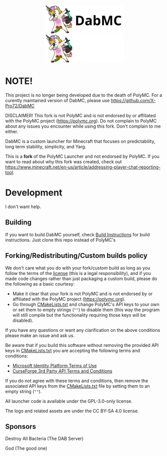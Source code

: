  <p align="center">
<img src="./program_info/dabmc-header-black.png#gh-light-mode-only" alt="DabMC logo" width="50%"/>
<img src="./program_info/dabmc-header.png#gh-dark-mode-only" alt="DabMC logo" width="50%"/>
</p>

# NOTE!

This project is no longer being developed due to the death of PolyMC.
For a curently maintained version of DabMC, please use https://github.com/X-Pro72/DabMC


DISCLAIMER! This fork is not PolyMC and is not endorsed by or affiliated with the PolyMC project (https://polymc.org).
Do not complain to PolyMC about any issues you encounter while using this fork. Don't complain to me either.


DabMC is a custom launcher for Minecraft that focuses on predictability, long term stability, simplicity, and Yarg.

This is a **fork** of the PolyMC Launcher and not endorsed by PolyMC.
If you want to read about why this fork was created, check out https://www.minecraft.net/en-us/article/addressing-player-chat-reporting-tool.
<br>


# Development

I don't want help.

## Building

If you want to build DabMC yourself, check [Build Instructions](https://polymc.org/wiki/development/build-instructions/) for build instructions.
Just clone this repo instead of PolyMC's

## Forking/Redistributing/Custom builds policy

We don't care what you do with your fork/custom build as long as you follow the terms of the [license](LICENSE) (this is a legal responsibility), and if you made code changes rather than just packaging a custom build, please do the following as a basic courtesy:
- Make it clear that your fork is not PolyMC and is not endorsed by or affiliated with the PolyMC project (https://polymc.org).
- Go through [CMakeLists.txt](CMakeLists.txt) and change PolyMC's API keys to your own or set them to empty strings (`""`) to disable them (this way the program will still compile but the functionality requiring those keys will be disabled).

If you have any questions or want any clarification on the above conditions please make an issue and ask us.

Be aware that if you build this software without removing the provided API keys in [CMakeLists.txt](CMakeLists.txt) you are accepting the following terms and conditions:
 - [Microsoft Identity Platform Terms of Use](https://docs.microsoft.com/en-us/legal/microsoft-identity-platform/terms-of-use)
 - [CurseForge 3rd Party API Terms and Conditions](https://support.curseforge.com/en/support/solutions/articles/9000207405-curse-forge-3rd-party-api-terms-and-conditions)

If you do not agree with these terms and conditions, then remove the associated API keys from the [CMakeLists.txt](CMakeLists.txt) file by setting them to an empty string (`""`).

All launcher code is available under the GPL-3.0-only license.
  
The logo and related assets are under the CC BY-SA 4.0 license.

## Sponsors
Destroy All Bacteria (The DAB Server)

God (The good one)
